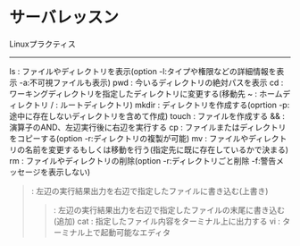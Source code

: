 # サーバレッスン
Linuxプラクティス
____________
ls : ファイルやディレクトリを表示(option -l:タイプや権限などの詳細情報を表示 -a:不可視ファイルも表示)
pwd : 今いるディレクトリの絶対パスを表示
cd : ワーキングディレクトリを指定したディレクトリに変更する(移動先 ~ : ホームディレクトリ / : ルートディレクトリ)
mkdir : ディレクトリを作成する(oprtion -p:途中に存在しないディレクトリを含めて作成)
touch : ファイルを作成する
&& : 演算子のAND、左辺実行後に右辺を実行する
cp : ファイルまたはディレクトリをコピーする(option -r:ディレクトリの複製が可能)
mv : ファイルやディレクトリの名前を変更するもしくは移動を行う(指定先に既に存在しているかで決まる)
rm : ファイルやディレクトリの削除(option -r:ディレクトリごと削除 -f:警告メッセージを表示しない)
> : 左辺の実行結果出力を右辺で指定したファイルに書き込む(上書き)
>> : 左辺の実行結果出力を右辺で指定したファイルの末尾に書き込む(追加)
cat : 指定したファイル内容をターミナル上に出力する
vi : ターミナル上で起動可能なエディタ
